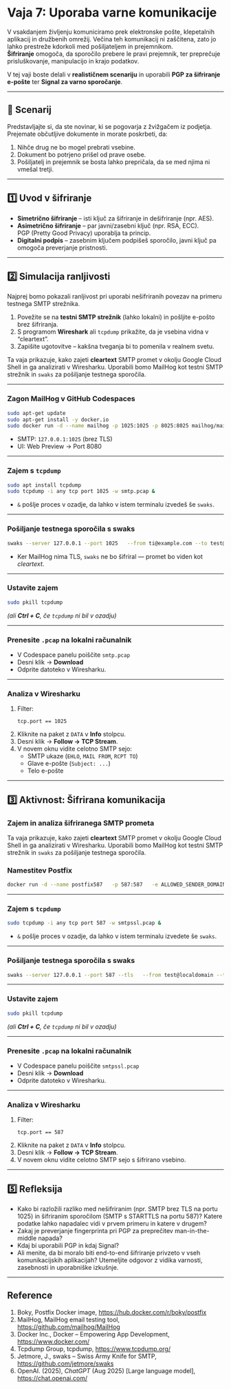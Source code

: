 # Vaja 7: Uporaba varne komunikacije

V vsakdanjem življenju komuniciramo prek elektronske pošte, klepetalnih aplikacij in družbenih omrežij. Večina teh komunikacij ni zaščitena, zato jo lahko prestreže kdorkoli med pošiljateljem in prejemnikom.  
**Šifriranje** omogoča, da sporočilo prebere le pravi prejemnik, ter preprečuje prisluškovanje, manipulacijo in krajo podatkov.

V tej vaji boste delali v **realističnem scenariju** in uporabili **PGP za šifriranje e-pošte** ter **Signal za varno sporočanje**.  

---

## 🎯 Scenarij
Predstavljajte si, da ste novinar, ki se pogovarja z žvižgačem iz podjetja.  
Prejemate občutljive dokumente in morate poskrbeti, da:
1. Nihče drug ne bo mogel prebrati vsebine.
2. Dokument bo potrjeno prišel od prave osebe.
3. Pošiljatelj in prejemnik se bosta lahko prepričala, da se med njima ni vmešal tretji.

---

## 1️⃣ Uvod v šifriranje

- **Simetrično šifriranje** – isti ključ za šifriranje in dešifriranje (npr. AES).
- **Asimetrično šifriranje** – par javni/zasebni ključ (npr. RSA, ECC).  
  PGP (Pretty Good Privacy) uporablja ta princip.
- **Digitalni podpis** – zasebnim ključem podpišeš sporočilo, javni ključ pa omogoča preverjanje pristnosti.

---

## 2️⃣ Simulacija ranljivosti
Najprej bomo pokazali ranljivost pri uporabi nešifriranih povezav na primeru testnega SMTP strežnika. 

1. Povežite se na **testni SMTP strežnik** (lahko lokalni) in pošljite e-pošto brez šifriranja.
2. S programom **Wireshark** ali `tcpdump` prikažite, da je vsebina vidna v “cleartext”.
3. Zapišite ugotovitve – kakšna tveganja bi to pomenila v realnem svetu.

Ta vaja prikazuje, kako zajeti **cleartext** SMTP promet v okolju Google Cloud Shell in ga analizirati v Wiresharku.
Uporabili bomo MailHog kot testni SMTP strežnik in `swaks` za pošiljanje testnega sporočila.

---

### Zagon MailHog v GitHub Codespaces

```bash
sudo apt-get update
sudo apt-get install -y docker.io
sudo docker run -d --name mailhog -p 1025:1025 -p 8025:8025 mailhog/mailhog

```

- SMTP: `127.0.0.1:1025` (brez TLS)
- UI: Web Preview → Port 8080

---

### Zajem s `tcpdump`

```bash
sudo apt install tcpdump
sudo tcpdump -i any tcp port 1025 -w smtp.pcap &
```

- `&` pošlje proces v ozadje, da lahko v istem terminalu izvedeš še `swaks`.

---

### Pošiljanje testnega sporočila s **swaks**

```bash
swaks --server 127.0.0.1 --port 1025   --from ti@example.com --to test@example.com   --data "Subject: Codespace SWAKS Test\n\nPozdrav iz FIS!"
```

- Ker MailHog nima TLS, `swaks` ne bo šifriral — promet bo viden kot *cleartext*.

---

### Ustavite zajem

```bash
sudo pkill tcpdump
```
*(ali **Ctrl + C**, če `tcpdump` ni bil v ozadju)*

---

### Prenesite `.pcap` na lokalni računalnik

- V Codespace panelu poiščite `smtp.pcap`
- Desni klik → **Download**
- Odprite datoteko v Wiresharku.

---

### Analiza v Wiresharku

1. Filter:
    ```
    tcp.port == 1025
    ```
2. Kliknite na paket z `DATA` v **Info** stolpcu.
3. Desni klik → **Follow → TCP Stream**.
4. V novem oknu vidite celotno SMTP sejo:
    - SMTP ukaze (`EHLO`, `MAIL FROM`, `RCPT TO`)
    - Glave e-pošte (`Subject: ...`)
    - Telo e-pošte


---

## 3️⃣ Aktivnost: Šifrirana komunikacija

### Zajem in analiza šifriranega SMTP prometa

Ta vaja prikazuje, kako zajeti **cleartext** SMTP promet v okolju Google Cloud Shell in ga analizirati v Wiresharku.
Uporabili bomo MailHog kot testni SMTP strežnik in `swaks` za pošiljanje testnega sporočila.

### Namestitev Postfix

```bash
docker run -d --name postfix587   -p 587:587   -e ALLOWED_SENDER_DOMAINS="localdomain"   -e POSTFIX_myhostname=postfix.local   boky/postfix
```

---

### Zajem s `tcpdump`

```bash
sudo tcpdump -i any tcp port 587 -w smtpssl.pcap &
```

- `&` pošlje proces v ozadje, da lahko v istem terminalu izvedete še `swaks`.

---

### Pošiljanje testnega sporočila s **swaks**

```bash
swaks --server 127.0.0.1 --port 587 --tls   --from test@localdomain --to demo@localdomain   --header 'Subject: STARTTLS test'   --body 'Pozdrav prek TLS!'
```
---

### Ustavite zajem

```bash
sudo pkill tcpdump
```
*(ali **Ctrl + C**, če `tcpdump` ni bil v ozadju)*

---

### Prenesite `.pcap` na lokalni računalnik

- V Codespace panelu poiščite `smtpssl.pcap`
- Desni klik → **Download**
- Odprite datoteko v Wiresharku.

---

### Analiza v Wiresharku

1. Filter:
    ```
    tcp.port == 587
    ```
2. Kliknite na paket z `DATA` v **Info** stolpcu.
3. Desni klik → **Follow → TCP Stream**.
4. V novem oknu vidite celotno SMTP sejo s šifrirano vsebino.

---

## 5️⃣ Refleksija

- Kako bi razložili razliko med nešifriranim (npr. SMTP brez TLS na portu 1025) in šifriranim sporočilom (SMTP s STARTTLS na portu 587)? Katere podatke lahko napadalec vidi v prvem primeru in katere v drugem?
- Zakaj je preverjanje fingerprinta pri PGP za preprečitev man-in-the-middle napada?
- Kdaj bi uporabili PGP in kdaj Signal?
- Ali menite, da bi moralo biti end-to-end šifriranje privzeto v vseh komunikacijskih aplikacijah?
Utemeljite odgovor z vidika varnosti, zasebnosti in uporabniške izkušnje.

---

## Reference

1.	Boky, Postfix Docker image, https://hub.docker.com/r/boky/postfix
2.	MailHog, MailHog email testing tool, https://github.com/mailhog/MailHog
3.	Docker Inc., Docker – Empowering App Development, https://www.docker.com/
4.	Tcpdump Group, tcpdump, https://www.tcpdump.org/
5.	Jetmore, J., swaks – Swiss Army Knife for SMTP, https://github.com/jetmore/swaks
4. OpenAI. (2025), *ChatGPT* (Aug 2025) [Large language model], https://chat.openai.com/